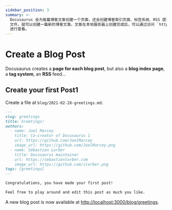 ```yaml
---
sidebar_position: 3
summary: >-
  Docusaurus 会为每篇博客文章创建一个页面，还会创建博客索引页面、标签系统、RSS 提要等。只需创建一个 Markdown
  文件，就可以创建一篇新的博客文章。文章在本地服务器上创建完成后，可以通过访问 `http://localhost:3000/blog/greetings`
  进行查看。
---
```


# Create a Blog Post

Docusaurus creates a **page for each blog post**, but also a **blog index page**, a **tag system**, an **RSS** feed...

## Create your first Post1

Create a file at `blog/2021-02-28-greetings.md`:

```md title="blog/2021-02-28-greetings.md"
---
slug: greetings
title: Greetings!
authors:
  - name: Joel Marcey
    title: Co-creator of Docusaurus 1
    url: https://github.com/JoelMarcey
    image_url: https://github.com/JoelMarcey.png
  - name: Sébastien Lorber
    title: Docusaurus maintainer
    url: https://sebastienlorber.com
    image_url: https://github.com/slorber.png
tags: [greetings]
---

Congratulations, you have made your first post!

Feel free to play around and edit this post as much you like.
```

A new blog post is now available at [http://localhost:3000/blog/greetings](http://localhost:3000/blog/greetings).
